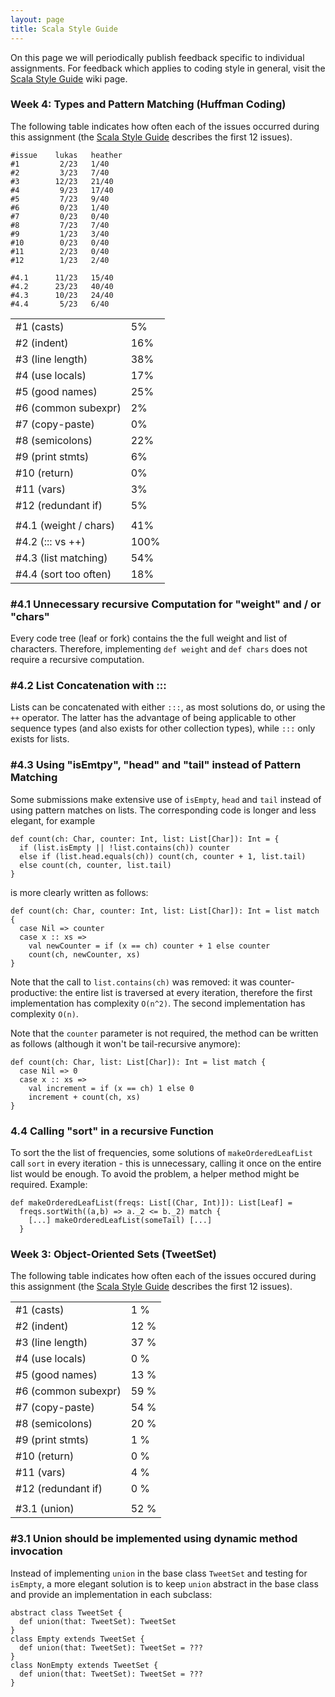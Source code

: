 ```yaml
---
layout: page
title: Scala Style Guide
---
```


On this page we will periodically publish feedback specific to individual assignments. For feedback which applies to coding style in general, visit the [Scala Style Guide](?page=ScalaStyleGuide) wiki page.


### Week 4: Types and Pattern Matching (Huffman Coding)

The following table indicates how often each of the issues occurred during this assignment (the [Scala Style Guide](?page=ScalaStyleGuide) describes the first 12 issues).

    #issue    lukas   heather
    #1         2/23   1/40
    #2         3/23   7/40
    #3        12/23   21/40
    #4         9/23   17/40
    #5         7/23   9/40
    #6         0/23   1/40
    #7         0/23   0/40
    #8         7/23   7/40
    #9         1/23   3/40
    #10        0/23   0/40
    #11        2/23   0/40
    #12        1/23   2/40

    #4.1      11/23   15/40
    #4.2      23/23   40/40
    #4.3      10/23   24/40
    #4.4       5/23   6/40


<table>
  <tr><td>#1 (casts)</td>         <td>5%</td></tr>
  <tr><td>#2 (indent)</td>        <td>16%</td></tr>
  <tr><td>#3 (line length)</td>   <td>38%</td></tr>
  <tr><td>#4 (use locals)</td>    <td>17%</td></tr>
  <tr><td>#5 (good names)</td>    <td>25%</td></tr>
  <tr><td>#6 (common subexpr)</td><td>2%</td></tr>
  <tr><td>#7 (copy-paste)</td>    <td>0%</td></tr>
  <tr><td>#8 (semicolons)</td>    <td>22%</td></tr>
  <tr><td>#9 (print stmts)</td>   <td>6%</td></tr>
  <tr><td>#10 (return)</td>       <td>0%</td></tr>
  <tr><td>#11 (vars)</td>         <td>3%</td></tr>
  <tr><td>#12 (redundant if)</td> <td>5%</td></tr>
  <tr><td></td><td></td></tr>
  <tr><td>#4.1 (weight / chars)</td><td>41%</td></tr>
  <tr><td>#4.2 (::: vs ++)</td>     <td>100%</td></tr>
  <tr><td>#4.3 (list matching)</td> <td>54%</td></tr>
  <tr><td>#4.4 (sort too often)</td><td>18%</td></tr>
</table>


### #4.1 Unnecessary recursive Computation for "weight" and / or "chars"

Every code tree (leaf or fork) contains the the full weight and list of characters. Therefore, implementing `def weight` and `def chars` does not require a recursive computation.


### #4.2 List Concatenation with :::

Lists can be concatenated with either `:::`, as most solutions do, or using the `++` operator. The latter has the advantage of being applicable to other sequence types (and also exists for other collection types), while `:::` only exists for lists.


### #4.3 Using "isEmtpy", "head" and "tail" instead of Pattern Matching

Some submissions make extensive use of `isEmpty`, `head` and `tail` instead of using pattern matches on lists. The corresponding code is longer and less elegant, for example

    def count(ch: Char, counter: Int, list: List[Char]): Int = {
      if (list.isEmpty || !list.contains(ch)) counter
      else if (list.head.equals(ch)) count(ch, counter + 1, list.tail)
      else count(ch, counter, list.tail)
    }

is more clearly written as follows:

    def count(ch: Char, counter: Int, list: List[Char]): Int = list match {
      case Nil => counter
      case x :: xs =>
        val newCounter = if (x == ch) counter + 1 else counter
        count(ch, newCounter, xs)
    }

Note that the call to `list.contains(ch)` was removed: it was counter-productive: the entire list is traversed at every iteration, therefore the first implementation has complexity `O(n^2)`. The second implementation has complexity `O(n)`.

Note that the `counter` parameter is not required, the method can be written as follows (although it won't be tail-recursive anymore):

    def count(ch: Char, list: List[Char]): Int = list match {
      case Nil => 0
      case x :: xs =>
        val increment = if (x == ch) 1 else 0
        increment + count(ch, xs)
    }

### 4.4 Calling "sort" in a recursive Function

To sort the the list of frequencies, some solutions of `makeOrderedLeafList` call `sort` in every iteration - this is unnecessary, calling it once on the entire list would be enough. To avoid the problem, a helper method might be required. Example:

    def makeOrderedLeafList(freqs: List[(Char, Int)]): List[Leaf] =
      freqs.sortWith((a,b) => a._2 <= b._2) match {
        [...] makeOrderedLeafList(someTail) [...]
      }



### Week 3: Object-Oriented Sets (TweetSet)

The following table indicates how often each of the issues occured during this assignment (the [Scala Style Guide](?page=ScalaStyleGuide) describes the first 12 issues).

<table>
  <tr><td>#1 (casts)</td><td>1 %</td></tr>
  <tr><td>#2 (indent)</td><td>12 %</td></tr>
  <tr><td>#3 (line length)</td><td>37 %</td></tr>
  <tr><td>#4 (use locals)</td><td>0 %</td></tr>
  <tr><td>#5 (good names)</td><td>13 %</td></tr>
  <tr><td>#6 (common subexpr)</td><td>59 %</td></tr>
  <tr><td>#7 (copy-paste)</td><td>54 %</td></tr>
  <tr><td>#8 (semicolons)</td><td>20 %</td></tr>
  <tr><td>#9 (print stmts)</td><td>1 %</td></tr>
  <tr><td>#10 (return)</td><td>0 %</td></tr>
  <tr><td>#11 (vars)</td><td>4 %</td></tr>
  <tr><td>#12 (redundant if)</td><td>0 %</td></tr>
  <tr><td></td><td></td></tr>
  <tr><td>#3.1 (union)</td><td>52 %</td></tr>
</table>


### #3.1 Union should be implemented using dynamic method invocation

Instead of implementing `union` in the base class `TweetSet` and testing for `isEmpty`, a more elegant solution is to keep `union` abstract in the base class and provide an implementation in each subclass:

    abstract class TweetSet {
      def union(that: TweetSet): TweetSet
    }
    class Empty extends TweetSet {
      def union(that: TweetSet): TweetSet = ???
    }
    class NonEmpty extends TweetSet {
      def union(that: TweetSet): TweetSet = ???
    }
